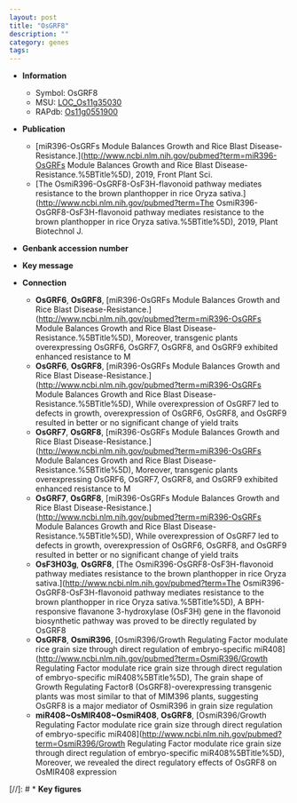 ```yaml
---
layout: post
title: "OsGRF8"
description: ""
category: genes
tags: 
---
```


* **Information**  
    + Symbol: OsGRF8  
    + MSU: [LOC_Os11g35030](http://rice.uga.edu/cgi-bin/ORF_infopage.cgi?orf=LOC_Os11g35030)  
    + RAPdb: [Os11g0551900](http://rapdb.dna.affrc.go.jp/viewer/gbrowse_details/irgsp1?name=Os11g0551900)  

* **Publication**  
    + [miR396-OsGRFs Module Balances Growth and Rice Blast Disease-Resistance.](http://www.ncbi.nlm.nih.gov/pubmed?term=miR396-OsGRFs Module Balances Growth and Rice Blast Disease-Resistance.%5BTitle%5D), 2019, Front Plant Sci.
    + [The OsmiR396-OsGRF8-OsF3H-flavonoid pathway mediates resistance to the brown planthopper in rice Oryza sativa.](http://www.ncbi.nlm.nih.gov/pubmed?term=The OsmiR396-OsGRF8-OsF3H-flavonoid pathway mediates resistance to the brown planthopper in rice Oryza sativa.%5BTitle%5D), 2019, Plant Biotechnol J.

* **Genbank accession number**  

* **Key message**  

* **Connection**  
    + __OsGRF6__, __OsGRF8__, [miR396-OsGRFs Module Balances Growth and Rice Blast Disease-Resistance.](http://www.ncbi.nlm.nih.gov/pubmed?term=miR396-OsGRFs Module Balances Growth and Rice Blast Disease-Resistance.%5BTitle%5D),  Moreover, transgenic plants overexpressing OsGRF6, OsGRF7, OsGRF8, and OsGRF9 exhibited enhanced resistance to M
    + __OsGRF6__, __OsGRF8__, [miR396-OsGRFs Module Balances Growth and Rice Blast Disease-Resistance.](http://www.ncbi.nlm.nih.gov/pubmed?term=miR396-OsGRFs Module Balances Growth and Rice Blast Disease-Resistance.%5BTitle%5D),  While overexpression of OsGRF7 led to defects in growth, overexpression of OsGRF6, OsGRF8, and OsGRF9 resulted in better or no significant change of yield traits
    + __OsGRF7__, __OsGRF8__, [miR396-OsGRFs Module Balances Growth and Rice Blast Disease-Resistance.](http://www.ncbi.nlm.nih.gov/pubmed?term=miR396-OsGRFs Module Balances Growth and Rice Blast Disease-Resistance.%5BTitle%5D),  Moreover, transgenic plants overexpressing OsGRF6, OsGRF7, OsGRF8, and OsGRF9 exhibited enhanced resistance to M
    + __OsGRF7__, __OsGRF8__, [miR396-OsGRFs Module Balances Growth and Rice Blast Disease-Resistance.](http://www.ncbi.nlm.nih.gov/pubmed?term=miR396-OsGRFs Module Balances Growth and Rice Blast Disease-Resistance.%5BTitle%5D),  While overexpression of OsGRF7 led to defects in growth, overexpression of OsGRF6, OsGRF8, and OsGRF9 resulted in better or no significant change of yield traits
    + __OsF3H03g__, __OsGRF8__, [The OsmiR396-OsGRF8-OsF3H-flavonoid pathway mediates resistance to the brown planthopper in rice Oryza sativa.](http://www.ncbi.nlm.nih.gov/pubmed?term=The OsmiR396-OsGRF8-OsF3H-flavonoid pathway mediates resistance to the brown planthopper in rice Oryza sativa.%5BTitle%5D),  A BPH-responsive flavanone 3-hydroxylase (OsF3H) gene in the flavonoid biosynthetic pathway was proved to be directly regulated by OsGRF8
    + __OsGRF8__, __OsmiR396__, [OsmiR396/Growth Regulating Factor modulate rice grain size through direct regulation of embryo-specific miR408](http://www.ncbi.nlm.nih.gov/pubmed?term=OsmiR396/Growth Regulating Factor modulate rice grain size through direct regulation of embryo-specific miR408%5BTitle%5D),  The grain shape of Growth Regulating Factor8 (OsGRF8)-overexpressing transgenic plants was most similar to that of MIM396 plants, suggesting OsGRF8 is a major mediator of OsmiR396 in grain size regulation
    + __miR408~OsMIR408~OsmiR408__, __OsGRF8__, [OsmiR396/Growth Regulating Factor modulate rice grain size through direct regulation of embryo-specific miR408](http://www.ncbi.nlm.nih.gov/pubmed?term=OsmiR396/Growth Regulating Factor modulate rice grain size through direct regulation of embryo-specific miR408%5BTitle%5D),  Moreover, we revealed the direct regulatory effects of OsGRF8 on OsMIR408 expression

[//]: # * **Key figures**  


